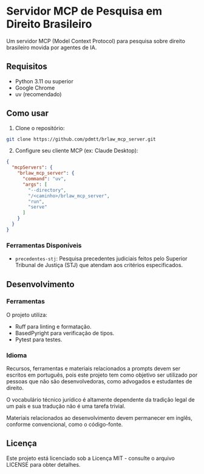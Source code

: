 # Servidor MCP de Pesquisa em Direito Brasileiro

Um servidor MCP (Model Context Protocol) para pesquisa sobre direito brasileiro movida por agentes 
de IA.

## Requisitos

- Python 3.11 ou superior
- Google Chrome
- uv (recomendado)

## Como usar

1. Clone o repositório:
```bash
git clone https://github.com/pdmtt/brlaw_mcp_server.git
```

2. Configure seu cliente MCP (ex: Claude Desktop):
```json
{
  "mcpServers": {
    "brlaw_mcp_server": {
      "command": "uv",
      "args": [
        "--directory",
        "/<caminho>/brlaw_mcp_server",
        "run",
        "serve"
      ]
    }
  }
}
```

### Ferramentas Disponíveis

- `precedentes-stj`: Pesquisa precedentes judiciais feitos pelo Superior Tribunal de Justiça (STJ) 
  que atendam aos critérios especificados.

## Desenvolvimento

### Ferramentas

O projeto utiliza:
- Ruff para linting e formatação.
- BasedPyright para verificação de tipos.
- Pytest para testes.

### Idioma

Recursos, ferramentas e materiais relacionados a prompts devem ser escritos em português, pois este 
projeto tem como objetivo ser utilizado por pessoas que não são desenvolvedoras, como advogados e 
estudantes de direito.

O vocabulário técnico jurídico é altamente dependente da tradição legal de um país e sua tradução 
não é uma tarefa trivial.

Materiais relacionados ao desenvolvimento devem permanecer em inglês, conforme convencional, como o 
código-fonte.

## Licença

Este projeto está licenciado sob a Licença MIT - consulte o arquivo LICENSE para obter detalhes. 